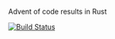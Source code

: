 Advent of code results in Rust

[![Build Status](https://travis-ci.org/anagav/advent_code_rust.svg?branch=master)](https://travis-ci.org/anagav/advent_code_rust)
